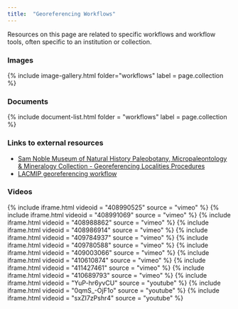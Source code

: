 ```yaml
---
title:  "Georeferencing Workflows"
---
```


Resources on this page are related to specific workflows and workflow tools, often specific to an institution or collection.

### Images

{% include image-gallery.html folder="workflows" label = page.collection %}

### Documents

{% include document-list.html folder = "workflows" label = page.collection %}

### Links to external resources

- [Sam Noble Museum of Natural History Paleobotany, Micropaleontology & Mineralogy Collection - Georeferencing Localities Procedures](https://samnoblemuseum.ou.edu/collections-and-research/paleobotany/paleobotany-policies-and-procedures/#SNOMNH-Pbot-GeoRefRelated)
- [LACMIP georeferencing workflow](https://lacmip.github.io/emu/documentation/georeferencing/)

### Videos

{% include iframe.html videoid = "408990525" source = "vimeo" %}
{% include iframe.html videoid = "408991069" source = "vimeo" %}
{% include iframe.html videoid = "408988862" source = "vimeo" %}
{% include iframe.html videoid = "408986914" source = "vimeo" %}
{% include iframe.html videoid = "409784937" source = "vimeo" %}
{% include iframe.html videoid = "409780588" source = "vimeo" %}
{% include iframe.html videoid = "409003066" source = "vimeo" %}
{% include iframe.html videoid = "410610874" source = "vimeo" %}
{% include iframe.html videoid = "411427461" source = "vimeo" %}
{% include iframe.html videoid = "410689793" source = "vimeo" %}
{% include iframe.html videoid = "YuP-hr6yvCU" source = "youtube" %}
{% include iframe.html videoid = "0qmS_-OjF1o" source = "youtube" %}
{% include iframe.html videoid = "sxZI7zPshr4" source = "youtube" %}
